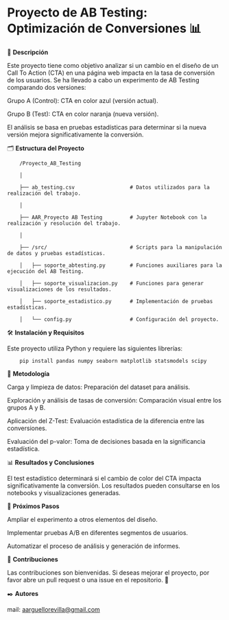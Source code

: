 # Proyecto de AB Testing: Optimización de Conversiones 📊

📖 **Descripción**

Este proyecto tiene como objetivo analizar si un cambio en el diseño de un Call To Action (CTA) en una página web impacta en la tasa de conversión de los usuarios. Se ha llevado a cabo un experimento de AB Testing comparando dos versiones:

Grupo A (Control): CTA en color azul (versión actual).

Grupo B (Test): CTA en color naranja (nueva versión).

El análisis se basa en pruebas estadísticas para determinar si la nueva versión mejora significativamente la conversión.

🗂️ **Estructura del Proyecto**

        /Proyecto_AB_Testing
        
        │
        
        ├── ab_testing.csv                  # Datos utilizados para la realización del trabajo.
        
        │
        
        ├── AAR_Proyecto AB Testing         # Jupyter Notebook con la realización y resolución del trabajo.
        
        │
        
        ├── /src/                           # Scripts para la manipulación de datos y pruebas estadísticas.
        
        │   ├── soporte_abtesting.py        # Funciones auxiliares para la ejecución del AB Testing.
        
        │   ├── soporte_visualizacion.py    # Funciones para generar visualizaciones de los resultados.
        
        │   ├── soporte_estadistico.py      # Implementación de pruebas estadísticas.
        
        │   └── config.py                   # Configuración del proyecto.


🛠️ **Instalación y Requisitos**

Este proyecto utiliza Python y requiere las siguientes librerías:

        pip install pandas numpy seaborn matplotlib statsmodels scipy

🔬 **Metodología**

Carga y limpieza de datos: Preparación del dataset para análisis.

Exploración y análisis de tasas de conversión: Comparación visual entre los grupos A y B.

Aplicación del Z-Test: Evaluación estadística de la diferencia entre las conversiones.

Evaluación del p-valor: Toma de decisiones basada en la significancia estadística.

📊 **Resultados y Conclusiones**

El test estadístico determinará si el cambio de color del CTA impacta significativamente la conversión. Los resultados pueden consultarse en los notebooks y visualizaciones generadas.

🔄 **Próximos Pasos**

Ampliar el experimento a otros elementos del diseño.

Implementar pruebas A/B en diferentes segmentos de usuarios.

Automatizar el proceso de análisis y generación de informes.

🤝 **Contribuciones**

Las contribuciones son bienvenidas. Si deseas mejorar el proyecto, por favor abre un pull request o una issue en el repositorio. 🚀

✒️ **Autores**

mail: aarguellorevilla@gmail.com

